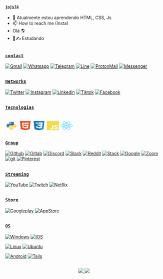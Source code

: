 #### [`jojs74`](https://github.com/jojs74/)

- 👀  Atualmente estou aprendendo HTML, CSS, Js
- 📫 How to reach me (Insta)</br>
- Olá 🌎
- 💭✍ Estudando

##

### [`contact`]()

 [![Gmail](https://img.shields.io/badge/Gmail-D14836?style=for-the-badge&logo=gmail&logoColor=white)]()
 [![Whatsapp](https://img.shields.io/badge/WhatsApp-25D366?style=for-the-badge&logo=whatsapp&logoColor=white)]()
 [![Telegram](https://img.shields.io/badge/Telegram-2CA5E0?style=for-the-badge&logo=telegram&logoColor=white)]()
 [![Line](https://aleen42.github.io/badges/src/line.svg)]()
 [![ProtonMail](https://img.shields.io/badge/ProtonMail-8B89CC?style=for-the-badge&logo=protonmail&logoColor=white)]()
 [![Messenger](https://img.shields.io/badge/Messenger-00B2FF?style=for-the-badge&logo=messenger&logoColor=white)]()



##

### [`Networks`]()

[![Twitter](https://img.shields.io/badge/Twitter-1DA1F2?style=for-the-badge&logo=twitter&logoColor=white)](https://twitter.com/josephf_23)
[![Instagram](https://img.shields.io/badge/Instagram-E4405F?style=for-the-badge&logo=instagram&logoColor=white)](https://www.instagram.com/job._23/)
[![Linkedin](https://img.shields.io/badge/LinkedIn-0077B5?style=for-the-badge&logo=linkedin&logoColor=white)]()
[![Tiktok](https://img.shields.io/badge/TikTok-000000?style=for-the-badge&logo=tiktok&logoColor=white)]()
[![Facebook](https://img.shields.io/badge/Facebook-1877F2?style=for-the-badge&logo=facebook&logoColor=white)]()



##

### [`Tecnologias`]()

 <div style="display: inline_block"></br>
   <img align="center" alt="jojs74-Python" height="30" width="40" src="https://raw.githubusercontent.com/devicons/devicon/master/icons/python/python-original.svg">
   <img align="center" alt="jojs74-HTML" height="30" width="40" src="https://raw.githubusercontent.com/devicons/devicon/master/icons/html5/html5-original.svg">
   <img align="center" alt="jojs74-CSS" height="30" width="40" src="https://raw.githubusercontent.com/devicons/devicon/master/icons/css3/css3-original.svg">
   <img align="center" alt="jojs74-Js" height="30" width="40" src="https://raw.githubusercontent.com/devicons/devicon/master/icons/javascript/javascript-plain.svg">
   <img align="center" alt="jojs74-React" height="30" width="40" src="https://raw.githubusercontent.com/devicons/devicon/master/icons/react/react-original.svg">
</div>

##

### [`Group`]()

 [![Github](https://img.shields.io/badge/GitHub-100000?style=for-the-badge&logo=github&logoColor=white)]()
 [![Gitlab](https://img.shields.io/badge/GitLab-330F63?style=for-the-badge&logo=gitlab&logoColor=white)]()
 [![Discord](https://img.shields.io/badge/Discord-7289DA?style=for-the-badge&logo=discord&logoColor=white)]()
 [![Slack](	https://img.shields.io/badge/Slack-4A154B?style=for-the-badge&logo=slack&logoColor=white)]()
 [![Reddit](https://aleen42.github.io/badges/src/reddit.svg)]()
 [![Stack](	https://aleen42.github.io/badges/src/stackexchange.svg)]()
 [![Google](	https://aleen42.github.io/badges/src/google_plus.svg)]()
 [![Zoom](https://img.shields.io/badge/Zoom-2D8CFF?style=for-the-badge&logo=zoom&logoColor=white)]()
 [![git](https://aleen42.github.io/badges/src/stackoverflow.svg)]()
 [![Pinterest](https://aleen42.github.io/badges/src/pinterest.svg)]()


 ##
 
### [`Streaming`]()

[![YouTube](https://img.shields.io/badge/YouTube-FF0000?style=for-the-badge&logo=youtube&logoColor=white)]()
[![Twitch](https://img.shields.io/badge/Twitch-9146FF?style=for-the-badge&logo=twitch&logoColor=white)]()
[![Netflix](https://img.shields.io/badge/Netflix-E50914?style=for-the-badge&logo=netflix&logoColor=white)]()

 ##
### [`Store`]()
  
  [![Googleplay](https://img.shields.io/badge/Google_Play-414141?style=for-the-badge&logo=google-play&logoColor=white)]()
  [![AppStore](https://img.shields.io/badge/App_Store-0D96F6?style=for-the-badge&logo=app-store&logoColor=white)]()
  
 ##
 
 ### [`OS`]()
  
 [![Windows](https://img.shields.io/badge/Windows-0078D6?style=for-the-badge&logo=windows&logoColor=white)]()
 [![IOS](https://img.shields.io/badge/iOS-000000?style=for-the-badge&logo=ios&logoColor=white)]()


[![Linux](https://img.shields.io/badge/Linux_Mint-87CF3E?style=for-the-badge&logo=linux-mint&logoColor=white)]()
[![Ubuntu](https://img.shields.io/badge/Ubuntu-E95420?style=for-the-badge&logo=ubuntu&logoColor=white)]()

[![Android](https://img.shields.io/badge/Android-3DDC84?style=for-the-badge&logo=android&logoColor=white)]()
[![Tails](https://img.shields.io/badge/Tails%20-56347C?&style=for-the-badge&logo=tails&logoColor=white)]()

  ##
  
<div align="center">
  <a href="https://github.com/josuel23">
  <img height="170em" src="https://github-readme-stats.vercel.app/api?username=jojs74&show_icons=true&theme=dark&include_all_commits=true&count_private=false"/>
  <img height="110em" src="https://github-readme-stats.vercel.app/api/top-langs/?username=jojs74&layout=compact&langs_count=7&theme=dracula"/>
</div>

 ##
  


 
  

